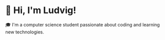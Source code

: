 # 👋 Hi, I'm Ludvig!

🎓 I'm a computer science student passionate about coding and learning new technologies.
